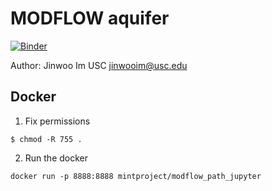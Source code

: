 # MODFLOW aquifer
[![Binder](https://mybinder.org/badge_logo.svg)](https://mybinder.org/v2/gh/mosoriob/aquifer/master?filepath=main_ERC.ipynb)

Author: Jinwoo Im USC <jinwooim@usc.edu>

## Docker

1. Fix permissions

```
$ chmod -R 755 .
```

2. Run the docker

```
docker run -p 8888:8888 mintproject/modflow_path_jupyter 
```

